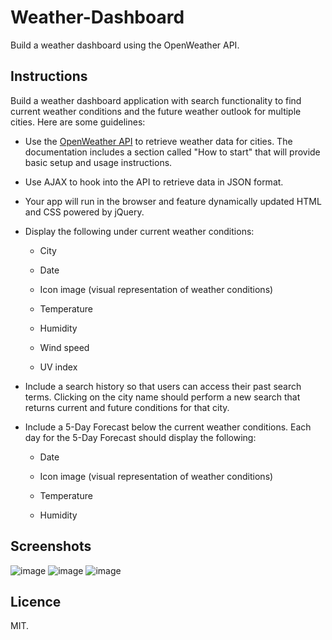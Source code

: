 # Weather-Dashboard
Build a weather dashboard using the OpenWeather API.

## Instructions

Build a weather dashboard application with search functionality to find current weather conditions and the future weather outlook for multiple cities. Here are some guidelines:

* Use the [OpenWeather API](https://openweathermap.org/api) to retrieve weather data for cities. The documentation includes a section called "How to start" that will provide basic setup and usage instructions.

* Use AJAX to hook into the API to retrieve data in JSON format.

* Your app will run in the browser and feature dynamically updated HTML and CSS powered by jQuery.

* Display the following under current weather conditions:

  * City

  * Date

  * Icon image (visual representation of weather conditions)

  * Temperature

  * Humidity

  * Wind speed

  * UV index

* Include a search history so that users can access their past search terms. Clicking on the city name should perform a new search that returns current and future conditions for that city. 

* Include a 5-Day Forecast below the current weather conditions. Each day for the 5-Day Forecast should display the following:

  * Date

  * Icon image (visual representation of weather conditions)

  * Temperature

  * Humidity
## Screenshots
![image](https://user-images.githubusercontent.com/55209230/69683897-0ab75e80-107c-11ea-89ad-62135843b0a8.png)
![image](https://user-images.githubusercontent.com/55209230/69683617-13f3fb80-107b-11ea-9b52-384e7b7b93cd.png)
![image](https://user-images.githubusercontent.com/55209230/69683632-20785400-107b-11ea-9d5f-26f7b9c93d0a.png)

## Licence
MIT.
